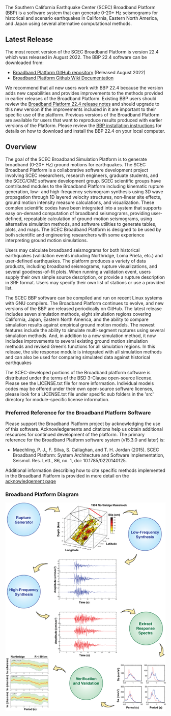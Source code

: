 The Southern California Earthquake Center (SCEC) Broadband Platform (BBP) is a software system that can generate 0-20+ Hz seismograms for historical and scenario earthquakes in California, Eastern North America, and Japan using several alternative computational methods.

## Latest Release
The most recent version of the SCEC Broadband Platform is version 22.4 which was released in August 2022. The BBP 22.4 software can be downloaded from:

* [Broadband Platform GitHub repository](https://github.com/SCECcode/bbp) (Released August 2022)
* [Broadband Platform Github Wiki Documentation](https://github.com/SCECcode/bbp/wiki)

We recommend that all new users work with BBP 22.4 because the version adds new capabilities and provides improvements to the methods provided in earlier releases of the Broadband Platform. Existing BBP users should review the [Broadband Platform 22.4 release notes](./Release-Notes) and should upgrade to this new version if the improvements included in it are important to their specific use of the platform. Previous versions of the Broadband Platform are available for users that want to reproduce results produced with earlier versions of the Platform. Please review the [BBP installation instructions](./Installation) for details on how to download and install the BBP 22.4 on your local computer.

## Overview
The goal of the SCEC Broadband Simulation Platform is to generate broadband (0-20+ Hz) ground motions for earthquakes. The SCEC Broadband Platform is a collaborative software development project involving SCEC researchers, research engineers, graduate students, and the SCEC/CME software development group. SCEC scientific groups have contributed modules to the Broadband Platform including kinematic rupture generation, low- and high-frequency seismogram synthesis using 3D wave propagation through 1D layered velocity structures, non-linear site effects, ground motion intensity measure calculations, and visualization. These complex scientific codes have been integrated into a system that supports easy on-demand computation of broadband seismograms, providing user-defined, repeatable calculation of ground-motion seismograms, using alternative simulation methods, and software utilities to generate tables, plots, and maps. The SCEC Broadband Platform is designed to be used by both scientific and engineering researchers with some experience interpreting ground motion simulations.

Users may calculate broadband seismograms for both historical earthquakes (validation events including Northridge, Loma Prieta, etc.) and user-defined earthquakes. The platform produces a variety of data products, including broadband seismograms, rupture visualizations, and several goodness-of-fit plots. When running a validation event, users supply their own simple source description, or provide a rupture description in SRF format. Users may specify their own list of stations or use a provided list.

The SCEC BBP software can be compiled and run on recent Linux systems with GNU compilers. The Broadband Platform continues to evolve, and new versions of the BBP are released periodically on GitHub. The latest release includes seven simulation methods, eight simulation regions covering California, Japan, Eastern North America, and the ability to compare simulation results against empirical ground motion models. The newest features include the ability to simulate multi-segment ruptures using several simulation methods. And, in addition to a new simulation method, it now includes improvements to several existing ground motion simulation methods and revised Green’s functions for all simulation regions. In this release, the site response module is integrated with all simulation methods and can also be used for comparing simulated data against historical earthquakes

The SCEC-developed portions of the Broadband platform software is distributed under the terms of the BSD 3-Clause open-source license. Please see the LICENSE.txt file for more information. Individual models codes may be offered under their own open-source software licenses, please look for a LICENSE.txt file under specific sub folders in the 'src' directory for module-specific license information.

### Preferred Reference for the Broadband Platform Software
Please support the Broadband Platform project by acknowledging the use of this software. Acknowledgements and citations help us obtain additional resources for continued development of the platform. The primary reference for the Broadband Platform software system (v15.3.0 and later) is:

* Maechling, P. J., F. Silva, S. Callaghan, and T. H. Jordan (2015). SCEC Broadband Platform: System Architecture and Software Implementation, Seismol. Res. Lett., 86, no. 1, doi: 10.1785/0220140125.

Additional information describing how to cite specific methods implemented in the Broadband Platform is provided in more detail on the [acknowledgement page](./Acknowledging)

### Broadband Platform Diagram

![BBP Diagram used in SRL cover](images/SRL_Cover_v8.png)
